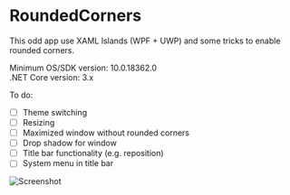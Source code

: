 # RoundedCorners
This odd app use XAML Islands (WPF + UWP) and some tricks to enable rounded corners. 

Minimum OS/SDK version: 10.0.18362.0  
.NET Core version: 3.x

To do:
- [ ] Theme switching
- [ ] Resizing
- [ ] Maximized window without rounded corners
- [ ] Drop shadow for window
- [ ] Title bar functionality (e.g. reposition)
- [ ] System menu in title bar

![Screenshot](https://pbs.twimg.com/media/ETA7cYKXkAIpqxt?format=png&name=small)
